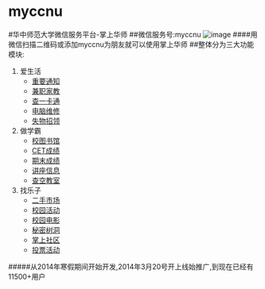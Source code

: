 myccnu
======

#华中师范大学微信服务平台-掌上华师
##微信服务号:myccnu
![image](http://myccnutest.qiniudn.com/code.jpg)
####用微信扫描二维码或添加myccnu为朋友就可以使用掌上华师
##整体分为三大功能模块:
1. 爱生活
      - [重要通知](http://my.ccnuyouth.com/life/notice/index.jsp)
      - [兼职家教](http://my.ccnuyouth.com/life/job/index.jsp)
      - [查一卡通](http://my.ccnuyouth.com/life/YKT/index.jsp)
      - [电脑维修](http://my.ccnuyouth.com/life/computer/index.jsp)
      - [失物招领](http://my.ccnuyouth.com/life/lose/index.jsp)
2. 做学霸
      - [校图书馆](http://my.ccnuyouth.com/study/book/index.jsp)
      - [CET成绩](http://my.ccnuyouth.com/study/CET/index.jsp)
      - [期末成绩](http://my.ccnuyouth.com/study/score/index.jsp)
      - [讲座信息](http://my.ccnuyouth.com/study/lecture/index_Lecture.jsp)
      - [查空教室](http://my.ccnuyouth.com/study/classroom/index.jsp)
3. 找乐子
      - [二手市场](http://my.ccnuyouth.com/play/shop/index.htm)
      - [校园活动](http://my.ccnuyouth.com/study/lecture/index_School.jsp)
      - [校园电影](http://my.ccnuyouth.com/play/movie/index.jsp)
      - [秘密树洞](http://my.ccnuyouth.com/play/shudong/index.html)
      - [掌上社区](http://my.ccnuyouth.com/http://wx.wsq.qq.com/188514346)
      - [投票活动](http://my.ccnuyouth.com/play/vote/index.html)

#####从2014年寒假期间开始开发,2014年3月20号开上线始推广,到现在已经有11500+用户
